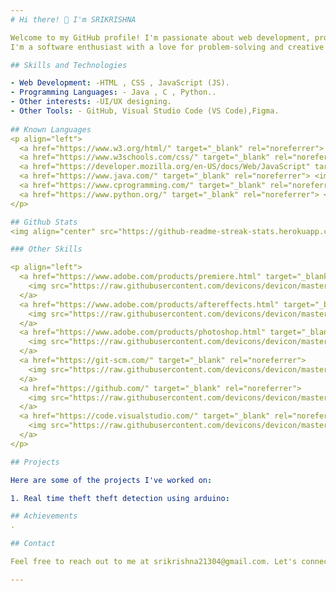 ```yaml
---
# Hi there! 👋 I'm SRIKRISHNA

Welcome to my GitHub profile! I'm passionate about web development, programming, and multimedia. Let me introduce myself and share my skills and projects with you.
I'm a software enthusiast with a love for problem-solving and creative projects. My journey in the tech world has been exciting, and I'm always eager to learn and explore new technologies.

## Skills and Technologies

- Web Development: -HTML , CSS , JavaScript (JS).
- Programming Languages: - Java , C , Python..
- Other interests: -UI/UX designing.
- Other Tools: - GitHub, Visual Studio Code (VS Code),Figma.
  
## Known Languages
<p align="left">
  <a href="https://www.w3.org/html/" target="_blank" rel="noreferrer"> <img src="https://raw.githubusercontent.com/devicons/devicon/master/icons/html5/html5-original-wordmark.svg" alt="html5" width="40" height="40"/> </a>
  <a href="https://www.w3schools.com/css/" target="_blank" rel="noreferrer"> <img src="https://raw.githubusercontent.com/devicons/devicon/master/icons/css3/css3-original-wordmark.svg" alt="css3" width="40" height="40"/> </a>
  <a href="https://developer.mozilla.org/en-US/docs/Web/JavaScript" target="_blank" rel="noreferrer"> <img src="https://raw.githubusercontent.com/devicons/devicon/master/icons/javascript/javascript-original.svg" alt="javascript" width="40" height="40"/> </a>
  <a href="https://www.java.com/" target="_blank" rel="noreferrer"> <img src="https://raw.githubusercontent.com/devicons/devicon/master/icons/java/java-original-wordmark.svg" alt="java" width="40" height="40"/> </a>
  <a href="https://www.cprogramming.com/" target="_blank" rel="noreferrer"> <img src="https://cdn.jsdelivr.net/gh/devicons/devicon/icons/c/c-original.svg" alt="c" width="40" height="40"/> </a>
  <a href="https://www.python.org/" target="_blank" rel="noreferrer"> <img src="https://raw.githubusercontent.com/devicons/devicon/master/icons/python/python-original-wordmark.svg" alt="python" width="40" height="40"/> </a>
</p>

## Github Stats
<img align="center" src="https://github-readme-streak-stats.herokuapp.com/?user=Kirubs11&theme=vision-friendly-dark&hide_border=false" alt="Kirubs11" />.

### Other Skills

<p align="left">
  <a href="https://www.adobe.com/products/premiere.html" target="_blank" rel="noreferrer">
    <img src="https://raw.githubusercontent.com/devicons/devicon/master/icons/premierepro/premierepro-original.svg" alt="premierepro" width="40" height="40"/>
  </a>
  <a href="https://www.adobe.com/products/aftereffects.html" target="_blank" rel="noreferrer">
    <img src="https://raw.githubusercontent.com/devicons/devicon/master/icons/aftereffects/aftereffects-original.svg" alt="aftereffects" width="40" height="40"/>
  </a>
  <a href="https://www.adobe.com/products/photoshop.html" target="_blank" rel="noreferrer">
    <img src="https://raw.githubusercontent.com/devicons/devicon/master/icons/photoshop/photoshop-original.svg" alt="photoshop" width="40" height="40"/>
  </a>
  <a href="https://git-scm.com/" target="_blank" rel="noreferrer">
    <img src="https://raw.githubusercontent.com/devicons/devicon/master/icons/git/git-original-wordmark.svg" alt="git" width="40" height="40"/>
  </a>
  <a href="https://github.com/" target="_blank" rel="noreferrer">
    <img src="https://raw.githubusercontent.com/devicons/devicon/master/icons/github/github-original-wordmark.svg" alt="github" width="40" height="40"/>
  </a>
  <a href="https://code.visualstudio.com/" target="_blank" rel="noreferrer">
    <img src="https://raw.githubusercontent.com/devicons/devicon/master/icons/vscode/vscode-original-wordmark.svg" alt="vscode" width="40" height="40"/>
  </a>
</p>

## Projects

Here are some of the projects I've worked on:

1. Real time theft theft detection using arduino:

## Achievements
.

## Contact

Feel free to reach out to me at srikrishna21304@gmail.com. Let's connect and collaborate!

---
```

